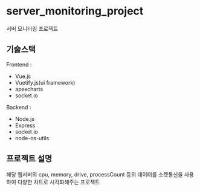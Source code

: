 # server_monitoring_project
서버 모니터링 프로젝트

## 기술스택

Frontend :

- Vue.js
- Vuetify.js(ui framework)
- apexcharts
- socket.io

Backend :

- Node.js
- Express
- socket.io
- node-os-utils

## 프로젝트 설명

해당 웹서버의 cpu, memory, drive, processCount 등의 데이터를 소켓통신을 사용하여 다양한 차트로 시각화해주는 프로젝트